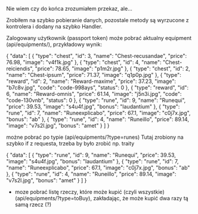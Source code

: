 Nie wiem czy do końca zrozumiałem przekaz, ale...

Zrobiłem na szybko pobieranie danych, pozostale metody są wyrzucone z kontrolera i dodany na szybko Handler. 

Zalogowany użytkownik (passport token) może pobrać aktualny equipment (api/equipments/), przykładowy wynik:

{
    "data": [
        {
            "type": "chest",
            "id": 3,
            "name": "Chest-recusandae",
            "price": 76.98,
            "image": "v4f1k.jpg"
        },
        {
            "type": "chest",
            "id": 4,
            "name": "Chest-reiciendis",
            "price": 78.65,
            "image": "p1m2r.jpg"
        },
        {
            "type": "chest",
            "id": 2,
            "name": "Chest-ipsum",
            "price": 71.37,
            "image": "q1p0p.jpg"
        },
        {
            "type": "reward",
            "id": 2,
            "name": "Reward-maxime",
            "price": 37.23,
            "image": "b7c8v.jpg",
            "code": "code-998ays",
            "status": 0
        },
        {
            "type": "reward",
            "id": 6,
            "name": "Reward-omnis",
            "price": 61.14,
            "image": "j5n3i.jpg",
            "code": "code-130vnb",
            "status": 0
        },
        {
            "type": "rune",
            "id": 9,
            "name": "Runequi",
            "price": 39.53,
            "image": "s4u4f.jpg",
            "bonus": "laudantium"
        },
        {
            "type": "rune",
            "id": 7,
            "name": "Runeexplicabo",
            "price": 67.1,
            "image": "c0j7x.jpg",
            "bonus": "ab"
        },
        {
            "type": "rune",
            "id": 4,
            "name": "Runeillo",
            "price": 89.14,
            "image": "v7s2l.jpg",
            "bonus": "amet"
        }
    ]
}

możne pobrać po typie (api/equipments/?type=runes)
Tutaj zrobiony na szybko if z requesta, trzeba by było zrobić np. traity

{
    "data": [
        {
            "type": "rune",
            "id": 9,
            "name": "Runequi",
            "price": 39.53,
            "image": "s4u4f.jpg",
            "bonus": "laudantium"
        },
        {
            "type": "rune",
            "id": 7,
            "name": "Runeexplicabo",
            "price": 67.1,
            "image": "c0j7x.jpg",
            "bonus": "ab"
        },
        {
            "type": "rune",
            "id": 4,
            "name": "Runeillo",
            "price": 89.14,
            "image": "v7s2l.jpg",
            "bonus": "amet"
        }
    ]
}

- moze pobrać listę rzeczy, które może kupić (czyli wszystkie) (api/equipments/?type=toBuy), 
zakładając, że może kupić dwa razy tą samą rzecz (?)






